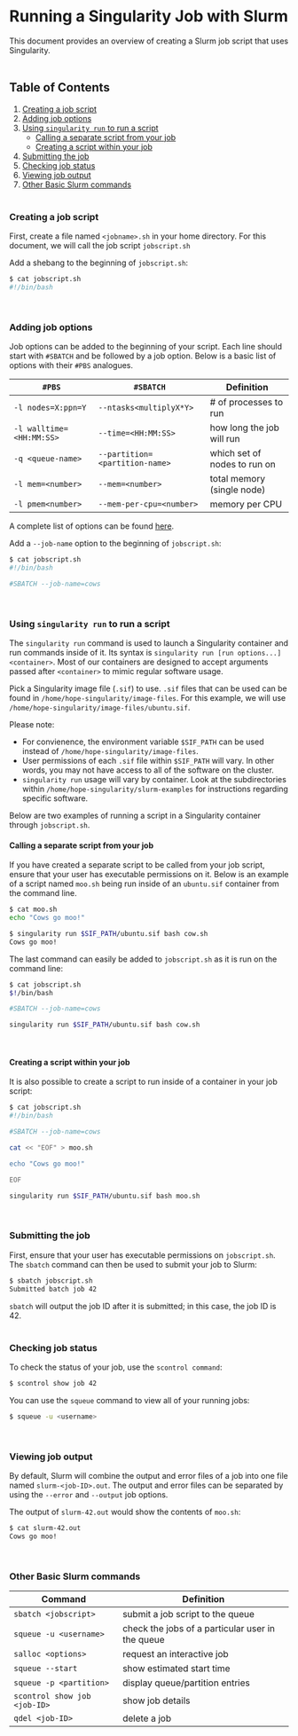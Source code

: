 # Running a Singularity Job with Slurm
This document provides an overview of creating a Slurm job script that uses Singularity.</br></br>

## Table of Contents
1. [Creating a job script](#creating-a-job-script)
2. [Adding job options](#adding-job-options)
3. [Using `singularity run` to run a script](#using-singularity-run-to-run-a-script)
    + [Calling a separate script from your job](#calling-a-separate-script-from-your-job)
    + [Creating a script within your job](#creating-a-script-within-your-job)
4. [Submitting the job](#submitting-the-job)
5. [Checking job status](#checking-job-status)
6. [Viewing job output](#viewing-job-output)
7. [Other Basic Slurm commands](#other-basic-slurm-commands)</br></br>

### Creating a job script
First, create a file named `<jobname>.sh` in your home directory. For this document, we will call the job script `jobscript.sh`

Add a shebang to the beginning of `jobscript.sh`:

```bash
$ cat jobscript.sh
#!/bin/bash
```
</br>

### Adding job options
Job options can be added to the beginning of your script. Each line should start with `#SBATCH` and be followed by a job option. Below is a basic list of options with their `#PBS` analogues. 

| `#PBS` | `#SBATCH` | Definition |
| --- | --- | --- |
| `-l nodes=X:ppn=Y` | `--ntasks<multiplyX*Y>`| # of processes to run |
| `-l walltime=<HH:MM:SS>` | `--time=<HH:MM:SS>` | how long the job will run |
| `-q <queue-name>` | `--partition=<partition-name>` | which set of nodes to run on |
| `-l mem=<number>` | `--mem=<number>` | total memory (single node) |
| `-l pmem<number>` | `--mem-per-cpu=<number>` | memory per CPU |

A complete list of options can be found [here](https://slurm.schedmd.com/sbatch.html).

Add a `--job-name` option to the beginning of `jobscript.sh`:

```bash
$ cat jobscript.sh
#!/bin/bash

#SBATCH --job-name=cows
```
</br>

### Using `singularity run` to run a script
The `singularity run` command is used to launch a Singularity container and run commands inside of it. Its syntax is `singularity run [run options...] <container>`. Most of our containers are designed to accept arguments passed after `<container>` to mimic regular software usage.

Pick a Singularity image file (`.sif`) to use. `.sif` files that can be used can be found in `/home/hope-singularity/image-files`. For this example, we will use `/home/hope-singularity/image-files/ubuntu.sif`.

Please note:
+ For convienence, the environment variable `$SIF_PATH` can be used instead of `/home/hope-singularity/image-files`.
+ User permissions of each `.sif` file within `$SIF_PATH` will vary. In other words, you may not have access to all of the software on the cluster.
+ `singularity run` usage will vary by container. Look at the subdirectories within `/home/hope-singularity/slurm-examples` for instructions regarding specific software.

Below are two examples of running a script in a Singularity container through `jobscript.sh`.

#### Calling a separate script from your job
If you have created a separate script to be called from your job script, ensure that your user has executable permissions on it. Below is an example of a script named `moo.sh` being run inside of an `ubuntu.sif` container from the command line.

```bash
$ cat moo.sh
echo "Cows go moo!"

$ singularity run $SIF_PATH/ubuntu.sif bash cow.sh
Cows go moo!
```

The last command can easily be added to `jobscript.sh` as it is run on the command line:

```bash
$ cat jobscript.sh
$!/bin/bash

#SBATCH --job-name=cows

singularity run $SIF_PATH/ubuntu.sif bash cow.sh
```
</br>

#### Creating a script within your job
It is also possible to create a script to run inside of a container in your job script:

```bash
$ cat jobscript.sh
#!/bin/bash

#SBATCH --job-name=cows

cat << "EOF" > moo.sh

echo "Cows go moo!"

EOF

singularity run $SIF_PATH/ubuntu.sif bash moo.sh
```
</br>

### Submitting the job
First, ensure that your user has executable permissions on `jobscript.sh`. The `sbatch` command can then be used to submit your job to Slurm:

```bash
$ sbatch jobscript.sh
Submitted batch job 42
```

`sbatch` will output the job ID after it is submitted; in this case, the job ID is 42.</br></br>

### Checking job status
To check the status of your job, use the `scontrol command`:
```bash
$ scontrol show job 42
```

You can use the `squeue` command to view all of your running jobs:
```bash
$ squeue -u <username>
```
</br>

### Viewing job output
By default, Slurm will combine the output and error files of a job into one file named `slurm-<job-ID>.out`. The output and error files can be separated by using the `--error` and `--output` job options.

The output of `slurm-42.out` would show the contents of `moo.sh`:
```bash
$ cat slurm-42.out
Cows go moo!
```
</br>

### Other Basic Slurm commands
| Command | Definition |
| --- | --- |
| `sbatch <jobscript>` | submit a job script to the queue |
| `squeue -u <username>` | check the jobs of a particular user in the queue |
| `salloc <options>` | request an interactive job |
| `squeue --start` | show estimated start time |
| `squeue -p <partition>` | display queue/partition entries |
| `scontrol show job <job-ID>` | show job details |
| `qdel <job-ID>` | delete a job |</br></br>
